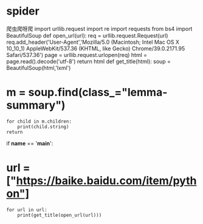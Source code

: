 # spider
爬虫爬呀爬
import urllib.request
import re
import requests
from bs4 import BeautifulSoup
def open_url(url):
    req = urllib.request.Request(url)
    req.add_header('User-Agent','Mozilla/5.0 (Macintosh; Intel Mac OS X 10_10_1) AppleWebKit/537.36 (KHTML, like Gecko) Chrome/39.0.2171.95 Safari/537.36')
    page = urllib.request.urlopen(req)
    html = page.read().decode('utf-8')
    return html
def get_title(html):
    soup = BeautifulSoup(html,'lxml')
   # m = soup.find(class_="lemma-summary")
    for child in m.children:
        print(child.string)
    return
if __name__ == '__main__':

   # url = ["https://baike.baidu.com/item/python"]

    for url in url:
        print(get_title(open_url(url)))



